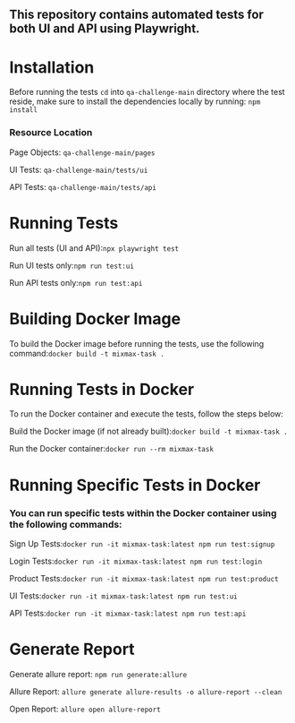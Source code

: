 
## This repository contains automated tests for both UI and API using Playwright.

# Installation
Before running the tests `cd` into `qa-challenge-main` directory where the test reside, make sure to install the dependencies locally by running: `npm install`

### Resource Location
Page Objects: `qa-challenge-main/pages`

UI Tests: `qa-challenge-main/tests/ui`

API Tests: `qa-challenge-main/tests/api`


# Running Tests
Run all tests (UI and API):`npx playwright test`

Run UI tests only:`npm run test:ui`

Run API tests only:`npm run test:api`


# Building Docker Image
To build the Docker image before running the tests, use the following command:`docker build -t mixmax-task .`


# Running Tests in Docker
To run the Docker container and execute the tests, follow the steps below:

Build the Docker image (if not already built):`docker build -t mixmax-task .`


Run the Docker container:`docker run --rm mixmax-task`


# Running Specific Tests in Docker
### You can run specific tests within the Docker container using the following commands:

Sign Up Tests:`docker run -it mixmax-task:latest npm run test:signup`

Login Tests:`docker run -it mixmax-task:latest npm run test:login`

Product Tests:`docker run -it mixmax-task:latest npm run test:product`

UI Tests:`docker run -it mixmax-task:latest npm run test:ui`

API Tests:`docker run -it mixmax-task:latest npm run test:api`



# Generate Report
Generate allure report: `npm run generate:allure`

Allure Report: `allure generate allure-results -o allure-report --clean`

Open Report: `allure open allure-report`


